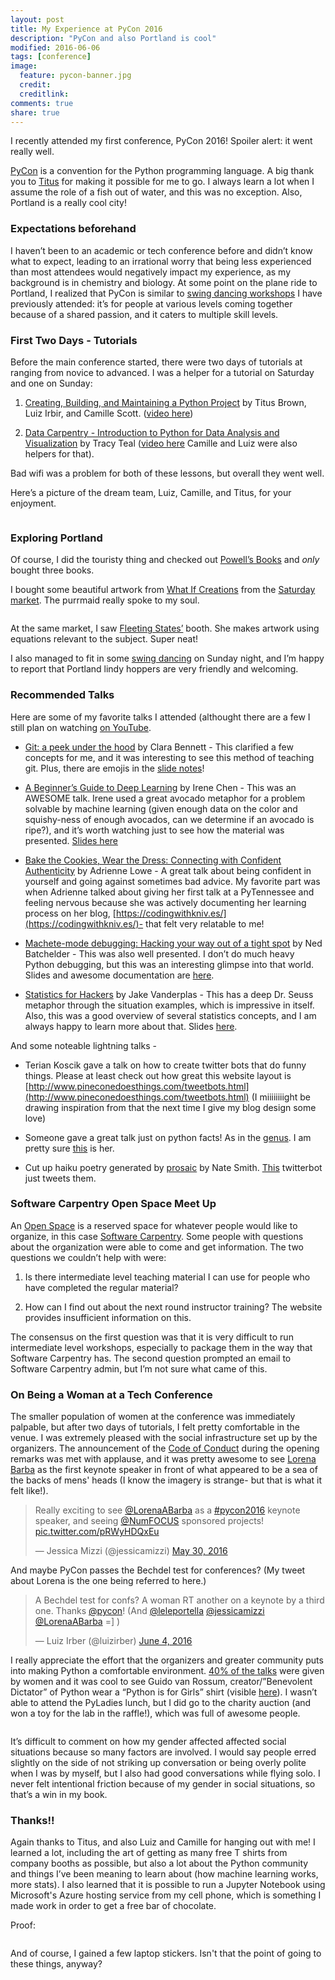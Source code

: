 ```yaml
---
layout: post
title: My Experience at PyCon 2016
description: "PyCon and also Portland is cool"
modified: 2016-06-06
tags: [conference]
image:
  feature: pycon-banner.jpg
  credit:
  creditlink:
comments: true
share: true
---
```

I recently attended my first conference, PyCon 2016! Spoiler alert: it went really well.

[PyCon](https://us.pycon.org/2016/) is a convention for the Python programming language. A big thank you to [Titus](https://twitter.com/ctitusbrown?ref_src=twsrc%5Egoogle%7Ctwcamp%5Eserp%7Ctwgr%5Eauthor) for making it possible for me to go. I always learn a lot when I assume the role of a fish out of water, and this was no exception. Also, Portland is a really cool city!

### Expectations beforehand

I haven’t been to an academic or tech conference before and didn’t know what to expect, leading to an irrational worry that being less experienced than most attendees would negatively impact my experience, as my background is in chemistry and biology. At some point on the plane ride to Portland, I realized that PyCon is similar to [swing dancing workshops](http://www.lindyfocus.com/) I have previously attended: it’s for people at various levels coming together because of a shared passion, and it caters to multiple skill levels.

### First Two Days - Tutorials

Before the main conference started, there were two days of tutorials at ranging from novice to advanced. I was a helper for a tutorial on Saturday and one on Sunday: 

1. [Creating, Building, and Maintaining a Python Project](https://us.pycon.org/2016/schedule/presentation/1814/) by Titus Brown, Luiz Irbir, and Camille Scott. ([video here](https://www.youtube.com/watch?v=SUt3wT43AeM)) 

2. [Data Carpentry - Introduction to Python for Data Analysis and Visualization](https://us.pycon.org/2016/schedule/presentation/1817/) by Tracy Teal ([video here](https://www.youtube.com/watch?v=Ws34Ho-1aDs) Camille and Luiz were also helpers for that). 
 
Bad wifi was a problem for both of these lessons, but overall they went well.

Here’s a picture of the dream team, Luiz, Camille, and Titus, for your enjoyment.

<figure>
	<a href="https://raw.githubusercontent.com/jessicamizzi/jessicamizzi.github.io/master/images/dreamteam.jpg"><img src="https://raw.githubusercontent.com/jessicamizzi/jessicamizzi.github.io/master/images/dreamteam.jpg" alt=""></a>
</figure>

### Exploring Portland

Of course, I did the touristy thing and checked out [Powell’s Books](http://www.powells.com/) and *only* bought three books. 

I bought some beautiful artwork from [What If Creations](http://whatifcreationspdx.com/) from the [Saturday market](http://www.portlandsaturdaymarket.com/). The purrmaid really spoke to my soul.

<figure>
	<a href="https://raw.githubusercontent.com/jessicamizzi/jessicamizzi.github.io/master/images/purrmaid.png"><img src="https://raw.githubusercontent.com/jessicamizzi/jessicamizzi.github.io/master/images/purrmaid.png" alt=""></a>
</figure>

At the same market, I saw [Fleeting States’](http://www.fleetingstates.com/) booth. She makes artwork using equations relevant to the subject. Super neat!

I also managed to fit in some [swing dancing](http://www.stumptowndance.com/sunday-swing) on Sunday night, and I’m happy to report that Portland lindy hoppers are very friendly and welcoming. 

### Recommended Talks

Here are some of my favorite talks I attended (althought there are a few I still plan on watching [on YouTube](https://www.youtube.com/channel/UCwTD5zJbsQGJN75MwbykYNw/videos).

- [Git: a peek under the hood](https://www.youtube.com/watch?v=zZ2hG6PMjk8) by Clara Bennett - This clarified a few concepts for me, and it was interesting to see this method of teaching git. Plus, there are emojis in the [slide notes](https://github.com/csojinb/git-under-the-hood/blob/master/presentation.md)! 

- [A Beginner’s Guide to Deep Learning](https://www.youtube.com/watch?v=kVud83kqv30) by Irene Chen - This was an AWESOME talk. Irene used a great avocado metaphor for a problem solvable by machine learning (given enough data on the color and squishy-ness of enough avocados, can we determine if an avocado is ripe?), and it’s worth watching just to see how the material was presented.  [Slides here](https://speakerdeck.com/pycon2016/irene-chen-a-beginners-guide-to-deep-learning)

- [Bake the Cookies, Wear the Dress: Connecting with Confident Authenticity](https://www.youtube.com/watch?v=6Uj746j9Heo) by Adrienne Lowe - A great talk about being confident in yourself and going against sometimes bad advice. My favorite part was when Adrienne talked about giving her first talk at a PyTennessee and feeling nervous because she was actively documenting her learning process on her blog, [https://codingwithkniv.es/](https://codingwithkniv.es/)- that felt very relatable to me!

- [Machete-mode debugging: Hacking your way out of a tight spot](https://www.youtube.com/watch?v=5XvAVgcbmdY) by Ned Batchelder - This was also well presented. I don’t do much heavy Python debugging, but this was an interesting glimpse into that world. Slides and awesome documentation are [here](http://nedbatchelder.com/text/machete.html).

- [Statistics for Hackers](https://www.youtube.com/watch?v=-7I7MWTX0gA) by Jake Vanderplas - This has a deep Dr. Seuss metaphor through the situation examples, which is impressive in itself. Also, this was a good overview of several statistics concepts, and I am always happy to learn more about that. Slides [here](https://speakerdeck.com/jakevdp/statistics-for-hackers).

And some noteable lightning talks -

- Terian Koscik gave a talk on how to create twitter bots that do funny things. Please at least check out how great this website layout is [http://www.pineconedoesthings.com/tweetbots.html](http://www.pineconedoesthings.com/tweetbots.html) (I miiiiiiiight be drawing inspiration from that the next time I give my blog design some love)

- Someone gave a great talk just on python facts! As in the [genus](https://en.wikipedia.org/wiki/Python_(genus)). I am pretty sure [this](https://twitter.com/GeorgiaReh) is her.

- Cut up haiku poetry generated by [prosaic](https://github.com/nathanielksmith/prosaic) by Nate Smith. [This](https://twitter.com/haikuthegibson) twitterbot just tweets them.


### Software Carpentry Open Space Meet Up

An [Open Space](https://us.pycon.org/2016/events/open-spaces/) is a reserved space for whatever people would like to organize, in this case  [Software Carpentry](http://software-carpentry.org/). Some people with questions about the organization were able to come and get information. The two questions we couldn’t help with were:

1. Is there intermediate level teaching material I can use for people who have completed the regular material?

2. How can I find out about the next round instructor training? The website provides insufficient information on this.

The consensus on the first question was that it is very difficult to run intermediate level workshops, especially to package them in the way that Software Carpentry has. The second question prompted an email to Software Carpentry admin, but I’m not sure what came of this.

### On Being a Woman at a Tech Conference

The smaller population of women at the conference was immediately palpable, but after two days of tutorials, I felt pretty comfortable in the venue. I was extremely pleased with the social infrastructure set up by the organizers. The announcement of the [Code of Conduct](https://us.pycon.org/2016/about/code-of-conduct/) during the opening remarks was met with applause, and it was pretty awesome to see [Lorena Barba](https://about.me/lorenabarba) as the first keynote speaker in front of what appeared to be a sea of the backs of mens' heads (I know the imagery is strange- but that is what it felt like!).

<blockquote class="twitter-tweet" data-lang="en"><p lang="en" dir="ltr">Really exciting to see <a href="https://twitter.com/LorenaABarba">@LorenaABarba</a> as a <a href="https://twitter.com/hashtag/pycon2016?src=hash">#pycon2016</a> keynote speaker, and seeing <a href="https://twitter.com/NumFOCUS">@NumFOCUS</a> sponsored projects! <a href="https://t.co/pRWyHDQxEu">pic.twitter.com/pRWyHDQxEu</a></p>&mdash; Jessica Mizzi (@jessicamizzi) <a href="https://twitter.com/jessicamizzi/status/737324292874981376">May 30, 2016</a></blockquote>
<script async src="//platform.twitter.com/widgets.js" charset="utf-8"></script>

And maybe PyCon passes the Bechdel test for conferences? (My tweet about Lorena is the one being referred to here.)

<blockquote class="twitter-tweet" data-lang="en"><p lang="en" dir="ltr">A Bechdel test for confs? A woman RT another on a keynote by a third one. Thanks <a href="https://twitter.com/pycon">@pycon</a>! (And <a href="https://twitter.com/leleportella">@leleportella</a> <a href="https://twitter.com/jessicamizzi">@jessicamizzi</a> <a href="https://twitter.com/LorenaABarba">@LorenaABarba</a> =] )</p>&mdash; Luiz Irber (@luizirber) <a href="https://twitter.com/luizirber/status/738903382211977216">June 4, 2016</a></blockquote>
<script async src="//platform.twitter.com/widgets.js" charset="utf-8"></script>

I really appreciate the effort that the organizers and greater community puts into making Python a comfortable environment. [40% of the talks](https://twitter.com/jessicamckellar/status/737299461563502595) were given by women and it was cool to see Guido van Rossum, creator/”Benevolent Dictator” of Python wear a “Python is for Girls” shirt (visible [here](https://adainitiative.org/2014/09/22/why-guido-van-rossum-supports-the-ada-initiative-wears-a-python-is-for-girls-shirt-and-answered-questions-from-only-women-at-pycon-2014/)). I wasn’t able to attend the PyLadies lunch, but I did go to the charity auction (and won a toy for the lab in the raffle!), which was full of awesome people.

<figure>
	<a href="https://raw.githubusercontent.com/jessicamizzi/jessicamizzi.github.io/master/images/pyladies-toy.jpg"><img src="https://raw.githubusercontent.com/jessicamizzi/jessicamizzi.github.io/master/images/pyladies-toy.jpg" alt=""></a>
</figure>

It’s difficult to comment on how my gender affected affected social situations because so many factors are involved. I would say people erred slightly on the side of not striking up conversation or being overly polite when I was by myself, but I also had good conversations while flying solo. 
I never felt intentional friction because of my gender in social situations, so that’s a win in my book.


### Thanks!!

Again thanks to Titus, and also Luiz and Camille for hanging out with me! I learned a lot, including the art of getting as many free T shirts from company booths as possible, but also a lot about the Python community and things I’ve been meaning to learn about (how machine learning works, more stats). I also learned that it is possible to run a Jupyter Notebook using Microsoft's Azure hosting service from my cell phone, which is something I made work in order to get a free bar of chocolate.

Proof:

<figure>
	<a href="https://raw.githubusercontent.com/jessicamizzi/jessicamizzi.github.io/master/images/jupyter-cell.png"><img src="https://raw.githubusercontent.com/jessicamizzi/jessicamizzi.github.io/master/images/jupyter-cell.png" alt=""></a>
</figure>


And of course, I gained a few laptop stickers. Isn't that the point of going to these things, anyway?

<figure>
	<a href="https://raw.githubusercontent.com/jessicamizzi/jessicamizzi.github.io/master/images/laptop-stickers.jpg"><img src="https://raw.githubusercontent.com/jessicamizzi/jessicamizzi.github.io/master/images/laptop-stickers.jpg" alt=""></a>
</figure>
